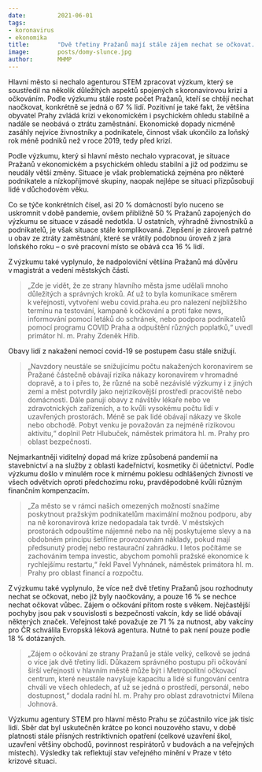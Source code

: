 ```yaml
---
date:         2021-06-01
tags:         
- koronavirus
- ekonomika
title:        "Dvě třetiny Pražanů mají stále zájem nechat se očkovat. Meziročně v metropoli ukončilo činnost méně podniků"
image: 	      posts/domy-slunce.jpg
author:       MHMP
---
```


Hlavní město si nechalo agenturou STEM zpracovat výzkum, který se soustředil na několik důležitých aspektů spojených s koronavirovou krizí a očkováním. Podle výzkumu stále roste počet Pražanů, kteří se chtějí nechat naočkovat, konkrétně se jedná o 67 % lidí. Pozitivní je také fakt, že většina obyvatel Prahy zvládá krizi v ekonomickém i psychickém ohledu stabilně a nadále se neobává o ztrátu zaměstnání. Ekonomické dopady nicméně zasáhly nejvíce živnostníky a podnikatele, činnost však ukončilo za loňský rok méně podniků než v roce 2019, tedy před krizí. 

Podle výzkumu, který si hlavní město nechalo vypracovat, je situace Pražanů v ekonomickém a psychickém ohledu stabilní a již od podzimu se neudály větší změny. Situace je však problematická zejména pro některé podnikatele a nízkopříjmové skupiny, naopak nejlépe se situaci přizpůsobují lidé v důchodovém věku.

Co se týče konkrétních čísel, asi 20 % domácností bylo nuceno se uskromnit v době pandemie, ovšem přibližně 50 % Pražanů zapojených do výzkumu se situace v zásadě nedotkla. U ostatních, výhradně živnostníků a podnikatelů, je však situace stále komplikovaná. Zlepšení je zároveň patrné u obav ze ztráty zaměstnání, které se vrátily podobnou úroveň z jara loňského roku – o své pracovní místo se obává cca 16 % lidí.

Z výzkumu také vyplynulo, že nadpoloviční většina Pražanů má důvěru v magistrát a vedení městských částí. 

> „Zde je vidět, že ze strany hlavního města jsme udělali mnoho důležitých a správných kroků. Ať už to byla komunikace směrem k veřejnosti, vytvoření webu covid.praha.eu pro nalezení nejbližšího termínu na testování, kampaně k očkování a proti fake news, informování pomocí letáků do schránek, nebo podpora podnikatelů pomocí programu COVID Praha a odpuštění různých poplatků,“ uvedl primátor hl. m. Prahy Zdeněk Hřib.

Obavy lidí z nakažení nemocí covid-19 se postupem času stále snižují. 

> „Navzdory neustále se snižujícímu počtu nakažených koronavirem se Pražané částečně obávají rizika nákazy koronavirem v hromadné dopravě, a to i přes to, že různé na sobě nezávislé výzkumy i z jiných zemí a měst potvrdily jako nejrizikovější prostředí pracoviště nebo domácnosti. Dále panují obavy z návštěv lékaře nebo ve zdravotnických zařízeních, a to kvůli vysokému počtu lidí v uzavřených prostorách. Méně se pak lidé obávají nákazy ve škole nebo obchodě. Pobyt venku je považován za nejméně rizikovou aktivitu,“ doplnil Petr Hlubuček, náměstek primátora hl. m. Prahy pro oblast bezpečnosti.

Nejmarkantněji viditelný dopad má krize způsobená pandemií na stavebnictví a na služby z oblasti kadeřnictví, kosmetiky či účetnictví. Podle výzkumu došlo v minulém roce k mírnému poklesu odhlášených živností ve všech odvětvích oproti předchozímu roku, pravděpodobně kvůli různým finančním kompenzacím. 

> „Za město se v rámci našich omezených možností snažíme poskytnout pražským podnikatelům maximální možnou podporu, aby na ně koronavirová krize nedopadala tak tvrdě. V městských prostorách odpouštíme nájemné nebo na něj poskytujeme slevy a na obdobném principu šetříme provozovnám náklady, pokud mají předsunutý prodej nebo restaurační zahrádku. I letos počítáme se zachováním tempa investic, abychom pomohli pražské ekonomice k rychlejšímu restartu,“ řekl Pavel Vyhnánek, náměstek primátora hl. m. Prahy pro oblast financí a rozpočtu.

Z výzkumu také vyplynulo, že více než dvě třetiny Pražanů jsou rozhodnuty nechat se očkovat, nebo již byly naočkovány, a pouze 16 % se nechce nechat očkovat vůbec. Zájem o očkování přitom roste s věkem. Nejčastější pochyby jsou pak v souvislosti s bezpečností vakcín, kdy se lidé obávají některých značek. Veřejnost také považuje ze 71 % za nutnost, aby vakcíny pro ČR schválila Evropská léková agentura. Nutné to pak není pouze podle 18 % dotázaných.

> „Zájem o očkování ze strany Pražanů je stále velký, celkově se jedná o více jak dvě třetiny lidí. Důkazem správného postupu při očkování širší veřejnosti v hlavním městě může být i Metropolitní očkovací centrum, které neustále navyšuje kapacitu a lidé si fungování centra chválí ve všech ohledech, ať už se jedná o prostředí, personál, nebo dostupnost,“ dodala radní hl. m. Prahy pro oblast zdravotnictví Milena Johnová.

Výzkumu agentury STEM pro hlavní město Prahu se zúčastnilo více jak tisíc lidí. Sběr dat byl uskutečněn krátce po konci nouzového stavu, v době platnosti stále přísných restriktivních opatření (celkové uzavření škol, uzavření většiny obchodů, povinnost respirátorů v budovách a na veřejných místech). Výsledky tak reflektují stav veřejného mínění v Praze v této krizové situaci.
